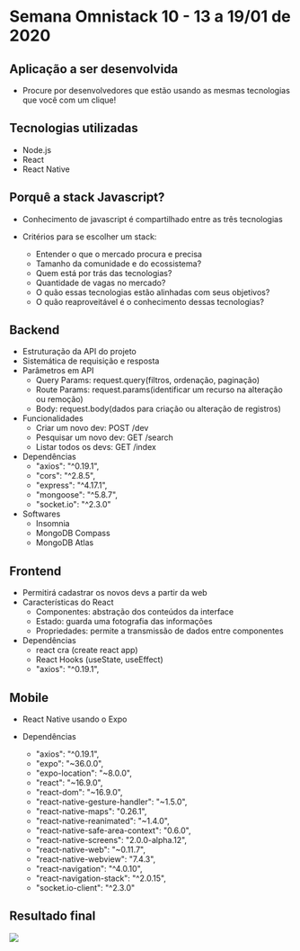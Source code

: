 # Semana Omnistack 10 - 13 a 19/01 de 2020

## Aplicação a ser desenvolvida

- Procure por desenvolvedores que estão usando as mesmas tecnologias que você com um clique!

## Tecnologias utilizadas

- Node.js
- React
- React Native

## Porquê a stack Javascript?

- Conhecimento de javascript é compartilhado entre as três tecnologias
- Critérios para se escolher um stack:

  - Entender o que o mercado procura e precisa
  - Tamanho da comunidade e do ecossistema?
  - Quem está por trás das tecnologias?
  - Quantidade de vagas no mercado?
  - O quão essas tecnologias estão alinhadas com seus objetivos?
  - O quão reaproveitável é o conhecimento dessas tecnologias?

## Backend

- Estruturação da API do projeto
- Sistemática de requisição e resposta
- Parâmetros em API
  - Query Params: request.query(filtros, ordenação, paginação)
  - Route Params: request.params(identificar um recurso na alteração ou remoção)
  - Body: request.body(dados para criação ou alteração de registros)
- Funcionalidades
  - Criar um novo dev: POST /dev
  - Pesquisar um novo dev: GET /search
  - Listar todos os devs: GET /index
- Dependências
  - "axios": "^0.19.1",
  - "cors": "^2.8.5",
  - "express": "^4.17.1",
  - "mongoose": "^5.8.7",
  - "socket.io": "^2.3.0"
- Softwares
  - Insomnia
  - MongoDB Compass
  - MongoDB Atlas

## Frontend

- Permitirá cadastrar os novos devs a partir da web
- Características do React
  - Componentes: abstração dos conteúdos da interface
  - Estado: guarda uma fotografia das informações
  - Propriedades: permite a transmissão de dados entre componentes
- Dependências
  - react cra (create react app)
  - React Hooks (useState, useEffect)
  - "axios": "^0.19.1",

## Mobile

- React Native usando o Expo
- Dependências

  - "axios": "^0.19.1",
  - "expo": "~36.0.0",
  - "expo-location": "~8.0.0",
  - "react": "~16.9.0",
  - "react-dom": "~16.9.0",
  - "react-native-gesture-handler": "~1.5.0",
  - "react-native-maps": "0.26.1",
  - "react-native-reanimated": "~1.4.0",
  - "react-native-safe-area-context": "0.6.0",
  - "react-native-screens": "2.0.0-alpha.12",
  - "react-native-web": "~0.11.7",
  - "react-native-webview": "7.4.3",
  - "react-navigation": "^4.0.10",
  - "react-navigation-stack": "^2.0.15",
  - "socket.io-client": "^2.3.0"

## Resultado final

![](./final-clip.gif)
